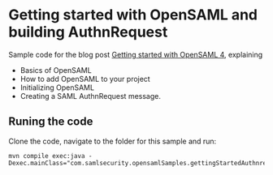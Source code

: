 # Getting started with OpenSAML and building AuthnRequest
Sample code for the blog post [Getting started with OpenSAML 4](https://blog.samlsecurity.com/post/getting-started-opensaml-v4/), explaining
* Basics of OpenSAML
* How to add OpenSAML to your project
* Initializing OpenSAML 
* Creating a SAML AuthnRequest message.


## Runing the code
Clone the code, navigate to the folder for this sample and run: 
```
mvn compile exec:java -Dexec.mainClass="com.samlsecurity.opensamlSamples.gettingStartedAuthnrequest.GenAuthnRequest"
```

